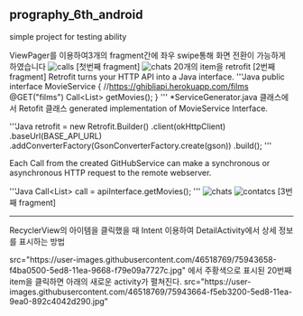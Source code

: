 ## prography_6th_android
simple project for testing ability
 
 
 ViewPager를 이용하여3개의 fragment간에 좌우 swipe통해 화면 전환이 가능하게 하였습니다 
 ![calls](https://user-images.githubusercontent.com/46518769/75943205-b8d27000-5ed7-11ea-9d48-0aa3e3b59227.jpg)
 [첫번째 fragment]
![chats](https://user-images.githubusercontent.com/46518769/75943238-cdaf0380-5ed7-11ea-9adf-b22001a977a4.jpg)
 20개의 item을 retrofit
 [2번째 fragment]
 Retrofit turns your HTTP API into a Java interface.
 '''Java
 public interface MovieService {
    //https://ghibliapi.herokuapp.com/films
    @GET("films")
    Call<List<MovieList>> getMovies();
}
  '''
  *ServiceGenerator.java 클래스에서 Retofit 클래스 generated implementation of MovieService Interface. 
  
 
 '''Java
 retrofit = new Retrofit.Builder()
                    .client(okHttpClient)
                    .baseUrl(BASE_API_URL)
                    .addConverterFactory(GsonConverterFactory.create(gson))
                    .build();
  '''
 

 Each Call from the created GitHubService can make a synchronous or asynchronous HTTP request to the remote webserver.

'''Java
 Call<List<MovieList>> call = apiInterface.getMovies();
'''
![chats](https://user-images.githubusercontent.com/46518769/75943209-ba039d00-5ed7-11ea-879f-f92f07e1cc59.jpg)
![contatcs](https://user-images.githubusercontent.com/46518769/75943210-ba9c3380-5ed7-11ea-87e1-42a3851ca6ba.jpg)
  [3번째 fragment]

--------------------
 RecyclerView의 아이템을 클릭했을 때 Intent 이용하여 DetailActivity에서 상세 정보를 표시하는 방법
 <div>
 src="https://user-images.githubusercontent.com/46518769/75943658-f4ba0500-5ed8-11ea-9668-f79e09a7727c.jpg"
에서 주황색으로 표시된 20번째 item을 클릭하면 아래의 새로운 activity가 펼쳐진다.
  src="https://user-images.githubusercontent.com/46518769/75943664-f5eb3200-5ed8-11ea-9ea0-892c4042d290.jpg"
  

